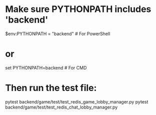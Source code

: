 # Make sure PYTHONPATH includes 'backend'
$env:PYTHONPATH = "backend"              # For PowerShell
# or
set PYTHONPATH=backend                   # For CMD

# Then run the test file:
pytest backend/game/test/test_redis_game_lobby_manager.py
pytest backend/game/test/test_redis_chat_lobby_manager.py
